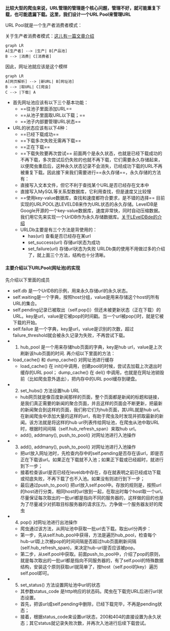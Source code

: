 **比较大型的爬虫来说，URL管理的管理是个核心问题，管理不好，就可能重复下载，也可能遗漏下载。这里，我们设计一个URL Pool来管理URL**

URL Pool就是一个生产者消费者模式：

关于生产者消费者模式：[这儿有一篇文章介绍](https://blog.csdn.net/kaiwii/article/details/6758942)
```
graph LR
A[生产者] --> |生产| B[产品池]
B --> |消费| C[消费者]
```
因此，网址池就应该是这个模样
```
graph LR
A[网页解析] --> |新URL| B[网址池]
B --> |取URL| C[爬虫]
C --> |下载| A
```
- 首先网址池应该有以下三个基本功能：
    - ==往池子里面添加URL==
    - ==从池子里面取URL以下载；==
    - ==池子内部要管理URL状态==
- URL的状态应该有以下4种：
    - ==已经下载成功==
    - ==下载多次失败无需再下载==
    - ==正在下载==
    - ==下载失败要再次尝试==
前面两个是永久状态，也就是已经下载成功的不再下载，多次尝试后仍失败的也就不再下载，它们需要永久存储起来，以便爬虫重启后，这种永久状态记录不会消失，已经成功下载的URL不再被重复下载。因此接下来我们需要进行==永久存储==，永久存储的方法有：
    - 直接写入文本文件，但它不利于查找某个URL是否已经存在文本中
    - 直接写入MySQL等关系型数据库，它利用查找，但是速度又比较慢
    - ==使用key-value数据库，查找和速度都符合要求，是不错的选择==
目前实现的URLPOOL选LEVELDB来作为URL状态的永久存储。LevelDB是Google开源的一个key-value数据库，速度非常快，同时自动压缩数据。我们用它先来实现一个UrlDB作为永久存储数据库。[关于LEvelDBde的介绍](https://blog.csdn.net/linuxheik/article/details/52768223)
    - URLDb主要是有三个方法是背使用的：
        - has(url) 查看是否已经存在某url
        - set_success(url) 存储url状态为成功
        - set_failure(url) 存储url状态为失败
    URLDb类的使用不用做过多的介绍了，就上面三个方法，结构也十分清晰。

#### 主要介绍以下URLPool(网址池)的实现
先介绍以下里面的成员
- self.db 是一个UrlDB的示例，用来永久存储url的永久状态。
- self.waiting是一个字典，按照host分组，value是用来存储这个host的所有URL的集合。
- self.pending记录已被取出（self.pop()）但还未被更新状态（正在下载）的URL。key是url，value是它被pop的时间戳。当一个url被pop()时，就是它被下载的开始。
- self.failue 是一个字典，key是url，value是识别的次数，超过failure_threshold就会被永久记录为失败，不再尝试下载。
- 1. hub_pool 是一个用来存储hub页面的字典，key是hub url，value是上次刷新该hub页面的时间.
再介绍以下里面的方法：
-  load_cache() 和 dump_cache() 对网址池进行缓存
    - load_cache() 在 init()中调用，创建pool的时候，尝试去加载上次退出时缓存的URL pool；
    dump_cache() 在 del() 中调用，也就是在网址池销毁前（比如爬虫意外退出），把内存中的URL pool缓存到硬盘。  
- 2. set_hubs() 方法设置hub URL
    - hub网页就是像百度新闻那样的页面，整个页面都是新闻的标题和链接，是我们真正需要的新闻的聚合页面，并且这样的页面会不断更新，把最新的新闻聚合到这样的页面，我们称它们为hub页面，其URL就是hub url。在新闻爬虫中添加大量的这样的url，有助于爬虫及时发现并抓取最新的新闻。该方法就是将这样的hub url列表传给网址池，在爬虫从池中取URL时，根据时间间隔（self.hub_refresh_span）来取hub url。
    - add(), addmany(), push_to_pool() 对网址池进行入池操作
- 3. add(), addmany(), push_to_pool() 对网址池进行入池操作
    - 把url放入网址池时，先检查内存中的self.pending是否存在该url，即是否正在下载该url。如果正在下载就不入池；如果正下载或已经超时，就进行到下一步；
    - 接着检查该url是否已经在leveldb中存在，存在就表明之前已经成功下载或彻底失败，不再下载了也不入池。如果没有则进行到下一步；
    - 最后通过push_to_pool() 把url放入self.pool中。存放的规则是，按照url的host进行分类，相同host的url放到一起，在取出时每个host取一个url，尽量保证每次取出的一批url都是指向不同的服务器的，这样做的目的也是为了尽量减少对抓取目标服务器的请求压力。力争做一个服务器友好的爬虫 
- 4. pop() 对网址池进行出池操作
    - 爬虫通过该方法，从网址池中获取一批url去下载。取出url分两步：
    - 第一步，先从self.hub_pool中获得，方法是遍历hub_pool，检查每个hub-url距上次被pop的时间间隔是否超过hub页面刷新间隔(self.hub_refresh_span)，来决定hub-url是否应该被pop。
    - 第二步，从self.pool中获取。前面push_to_pool中，介绍了pop的原则，就是每次取出的一批url都是指向不同服务器的，有了self.pool的特殊数据结构，安装这个原则获取url就简单了，按host（self.pool的key）遍历self.pool即可。
- 5. set_status() 方法设置网址池中url的状态
    - 其参数status_code 是http响应的状态码。爬虫在下载完URL后进行url状态设置。
    - 首先，把该url成self.pending中删除，已经下载完毕，不再是pending状态；
    - 接着，根据status_code来设置url状态，200和404的直接设置为永久状态；其它status就记录失败次数，并再次入池进行后续下载尝试。
